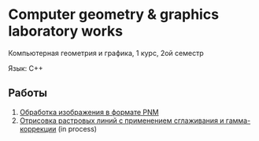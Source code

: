 # Computer geometry & graphics laboratory works

Компьютерная геометрия и графика, 1 курс, 2ой семестр

Язык: C++

## Работы

1. [Обработка изображения в формате PNM](../master/Lab1)
2. [Отрисовка растровых линий с применением сглаживания и гамма-коррекции](../master/Lab2) (in process)